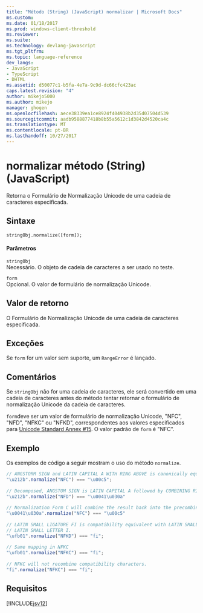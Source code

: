 ```yaml
---
title: "Método (String) (JavaScript) normalizar | Microsoft Docs"
ms.custom: 
ms.date: 01/18/2017
ms.prod: windows-client-threshold
ms.reviewer: 
ms.suite: 
ms.technology: devlang-javascript
ms.tgt_pltfrm: 
ms.topic: language-reference
dev_langs:
- JavaScript
- TypeScript
- DHTML
ms.assetid: d50077c1-b5fa-4e7a-9c9d-dc66cfc423ac
caps.latest.revision: "4"
author: mikejo5000
ms.author: mikejo
manager: ghogen
ms.openlocfilehash: aece38339ea1ce8924f404938b2d35d07504d539
ms.sourcegitcommit: aadb9588877418b8b55a5612c1d3842d4520ca4c
ms.translationtype: MT
ms.contentlocale: pt-BR
ms.lasthandoff: 10/27/2017
---
```

# <a name="normalize-method-string-javascript"></a>normalizar método (String) (JavaScript)
Retorna o Formulário de Normalização Unicode de uma cadeia de caracteres especificada.  
  
## <a name="syntax"></a>Sintaxe  
  
```  
stringObj.normalize([form]);  
```  
  
#### <a name="parameters"></a>Parâmetros  
 `stringObj`  
 Necessário. O objeto de cadeia de caracteres a ser usado no teste.  
  
 `form`  
 Opcional. O valor de formulário de normalização Unicode.  
  
## <a name="return-value"></a>Valor de retorno  
 O Formulário de Normalização Unicode de uma cadeia de caracteres especificada.  
  
## <a name="exceptions"></a>Exceções  
 Se `form` for um valor sem suporte, um `RangeError` é lançado.  
  
## <a name="remarks"></a>Comentários  
 Se `stringObj` não for uma cadeia de caracteres, ele será convertido em uma cadeia de caracteres antes do método tentar retornar o formulário de normalização Unicode da cadeia de caracteres.  
  
 `form`deve ser um valor de formulário de normalização Unicode, "NFC", "NFD", "NFKC" ou "NFKD", correspondentes aos valores especificados para [Unicode Standard Annex #15](http://www.unicode.org/reports/tr15/). O valor padrão de `form` é "NFC".  
  
## <a name="example"></a>Exemplo  
 Os exemplos de código a seguir mostram o uso do método `normalize`.  
  
```JavaScript  
// ANGSTORM SIGN and LATIN CAPITAL A WITH RING ABOVE is canonically equivalent  
"\u212b".normalize("NFC") === "\u00c5";  
  
// Decomposed, ANGSTOM SIGN is LATIN CAPITAL A followed by COMBINING RING ABOVE  
"\u212b".normalize("NFD") === "\u0041\u030a"  
  
// Normalization Form C will combine the result back into the precombined character  
"\u0041\u030a".normalize("NFC") === "\u00c5"  
  
// LATIN SMALL LIGATURE FI is compatibility equivalent with LATIN SMALL LETTER F followed by  
// LATIN SMALL LETTER I.  
"\ufb01".normalize("NFKD") === "fi";  
  
// Same mapping in NFKC  
"\ufb01".normalize("NFKC") === "fi";  
  
// NFKC will not recombine compatibility characters.  
"fi".normalize("NFKC") === "fi";  
```  
  
## <a name="requirements"></a>Requisitos  
 [!INCLUDE[jsv12](../../javascript/reference/includes/jsv12-md.md)]